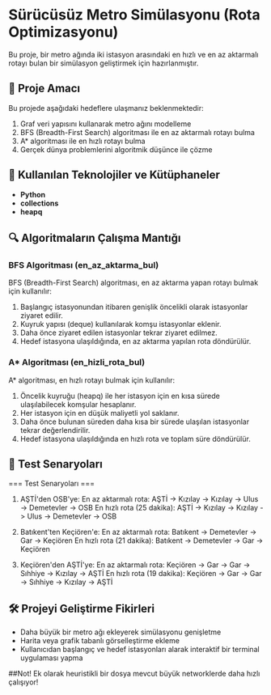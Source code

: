 # Sürücüsüz Metro Simülasyonu (Rota Optimizasyonu)

Bu proje, bir metro ağında iki istasyon arasındaki en hızlı ve en az aktarmalı rotayı bulan bir simülasyon geliştirmek için hazırlanmıştır.

## 📌 Proje Amacı
Bu projede aşağıdaki hedeflere ulaşmanız beklenmektedir:
1. Graf veri yapısını kullanarak metro ağını modelleme
2. BFS (Breadth-First Search) algoritması ile en az aktarmalı rotayı bulma
3. A* algoritması ile en hızlı rotayı bulma
4. Gerçek dünya problemlerini algoritmik düşünce ile çözme

## 🚀 Kullanılan Teknolojiler ve Kütüphaneler
- **Python**
- **collections** 
- **heapq** 

## 🔍 Algoritmaların Çalışma Mantığı
### BFS Algoritması (en_az_aktarma_bul)
BFS (Breadth-First Search) algoritması, en az aktarma yapan rotayı bulmak için kullanılır:
1. Başlangıç istasyonundan itibaren genişlik öncelikli olarak istasyonlar ziyaret edilir.
2. Kuyruk yapısı (deque) kullanılarak komşu istasyonlar eklenir.
3. Daha önce ziyaret edilen istasyonlar tekrar ziyaret edilmez.
4. Hedef istasyona ulaşıldığında, en az aktarma yapılan rota döndürülür.

### A* Algoritması (en_hizli_rota_bul)
A* algoritması, en hızlı rotayı bulmak için kullanılır:
1. Öncelik kuyruğu (heapq) ile her istasyon için en kısa sürede ulaşılabilecek komşular hesaplanır.
2. Her istasyon için en düşük maliyetli yol saklanır.
3. Daha önce bulunan süreden daha kısa bir sürede ulaşılan istasyonlar tekrar değerlendirilir.
4. Hedef istasyona ulaşıldığında en hızlı rota ve toplam süre döndürülür.

## 🎯 Test Senaryoları
=== Test Senaryoları ===

1. AŞTİ'den OSB'ye:
En az aktarmalı rota: AŞTİ -> Kızılay -> Kızılay -> Ulus -> Demetevler -> OSB
En hızlı rota (25 dakika): AŞTİ -> Kızılay -> Kızılay -> Ulus -> Demetevler -> OSB

2. Batıkent'ten Keçiören'e:
En az aktarmalı rota: Batıkent -> Demetevler -> Gar -> Keçiören
En hızlı rota (21 dakika): Batıkent -> Demetevler -> Gar -> Keçiören

3. Keçiören'den AŞTİ'ye:
En az aktarmalı rota: Keçiören -> Gar -> Gar -> Sıhhiye -> Kızılay -> AŞTİ
En hızlı rota (19 dakika): Keçiören -> Gar -> Gar -> Sıhhiye -> Kızılay -> AŞTİ

## 🛠️ Projeyi Geliştirme Fikirleri
- Daha büyük bir metro ağı ekleyerek simülasyonu genişletme
- Harita veya grafik tabanlı görselleştirme ekleme
- Kullanıcıdan başlangıç ve hedef istasyonları alarak interaktif bir terminal uygulaması yapma

##Not! 
Ek olarak heuristikli bir dosya mevcut büyük networklerde daha hızlı çalışıyor!
